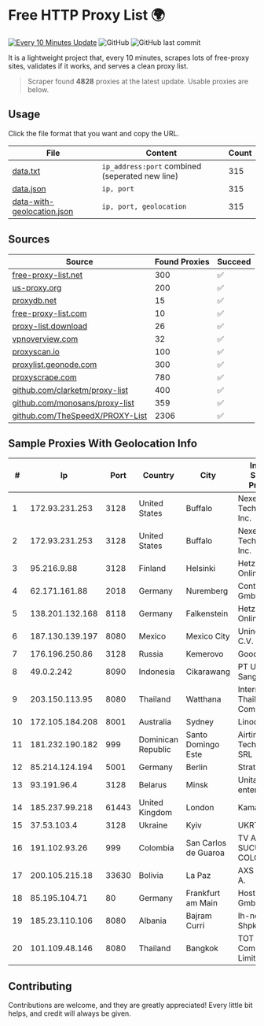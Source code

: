 
# Free HTTP Proxy List 🌍

[![Every 10 Minutes Update](https://github.com/mertguvencli/http-proxy-list/actions/workflows/main.yml/badge.svg?branch=main)](https://github.com/mertguvencli/http-proxy-list/actions/workflows/main.yml)
![GitHub](https://img.shields.io/github/license/mertguvencli/http-proxy-list)
![GitHub last commit](https://img.shields.io/github/last-commit/mertguvencli/http-proxy-list)

It is a lightweight project that, every 10 minutes, scrapes lots of free-proxy sites, validates if it works, and serves a clean proxy list.


> Scraper found **4828** proxies at the latest update. Usable proxies are below.

## Usage

Click the file format that you want and copy the URL.


|File|Content|Count|
|----|-------|-----|
|[data.txt](https://raw.githubusercontent.com/mertguvencli/http-proxy-list/main/proxy-list/data.txt)|`ip_address:port` combined (seperated new line)|315|
|[data.json](https://raw.githubusercontent.com/mertguvencli/http-proxy-list/main/proxy-list/data.json)|`ip, port`|315|
|[data-with-geolocation.json](https://raw.githubusercontent.com/mertguvencli/http-proxy-list/main/proxy-list/data-with-geolocation.json)|`ip, port, geolocation`|315|

## Sources

|Source|Found Proxies|Succeed|
|------|-------------|-------|
|[free-proxy-list.net](https://free-proxy-list.net)|300|✅|
|[us-proxy.org](https://www.us-proxy.org)|200|✅|
|[proxydb.net](http://proxydb.net)|15|✅|
|[free-proxy-list.com](https://free-proxy-list.com/?page=&port=&type%5B%5D=http&type%5B%5D=https&up_time=0&search=Search)|10|✅|
|[proxy-list.download](https://www.proxy-list.download/HTTP)|26|✅|
|[vpnoverview.com](https://vpnoverview.com/privacy/anonymous-browsing/free-proxy-servers)|32|✅|
|[proxyscan.io](https://www.proxyscan.io)|100|✅|
|[proxylist.geonode.com](https://proxylist.geonode.com/api/proxy-list?limit=300&page=1&sort_by=lastChecked&sort_type=desc&protocols=http,https)|300|✅|
|[proxyscrape.com](https://api.proxyscrape.com/v2/?request=displayproxies&protocol=http&timeout=10000&country=all&ssl=all&anonymity=all)|780|✅|
|[github.com/clarketm/proxy-list](https://raw.githubusercontent.com/clarketm/proxy-list/master/proxy-list-raw.txt)|400|✅|
|[github.com/monosans/proxy-list](https://raw.githubusercontent.com/monosans/proxy-list/main/proxies/http.txt)|359|✅|
|[github.com/TheSpeedX/PROXY-List](https://raw.githubusercontent.com/TheSpeedX/PROXY-List/master/http.txt)|2306|✅|


## Sample Proxies With Geolocation Info

|#|Ip|Port|Country|City|Internet Service Provider|
|-|--|----|-------|----|-------------------------|
|1|172.93.231.253|3128|United States|Buffalo|Nexeon Technologies, Inc.|
|2|172.93.231.253|3128|United States|Buffalo|Nexeon Technologies, Inc.|
|3|95.216.9.88|3128|Finland|Helsinki|Hetzner Online GmbH|
|4|62.171.161.88|2018|Germany|Nuremberg|Contabo GmbH|
|5|138.201.132.168|8118|Germany|Falkenstein|Hetzner Online GmbH|
|6|187.130.139.197|8080|Mexico|Mexico City|Uninet S.A. de C.V.|
|7|176.196.250.86|3128|Russia|Kemerovo|Goodline.info|
|8|49.0.2.242|8090|Indonesia|Cikarawang|PT Usaha Adi Sanggoro|
|9|203.150.113.95|8080|Thailand|Watthana|Internet Thailand Company Ltd.|
|10|172.105.184.208|8001|Australia|Sydney|Linode, LLC|
|11|181.232.190.182|999|Dominican Republic|Santo Domingo Este|Airtime Technology SRL|
|12|85.214.124.194|5001|Germany|Berlin|Strato AG|
|13|93.191.96.4|3128|Belarus|Minsk|Unitary enterprise A1|
|14|185.237.99.218|61443|United Kingdom|London|Kamatera Inc|
|15|37.53.103.4|3128|Ukraine|Kyiv|UKRTELECOM|
|16|191.102.93.26|999|Colombia|San Carlos de Guaroa|TV AZTECA SUCURSAL COLOMBIA|
|17|200.105.215.18|33630|Bolivia|La Paz|AXS Bolivia S. A.|
|18|85.195.104.71|80|Germany|Frankfurt am Main|Host Europe GmbH|
|19|185.23.110.106|8080|Albania|Bajram Curri|Ih-network Shpk|
|20|101.109.48.146|8080|Thailand|Bangkok|TOT Public Company Limited|



## Contributing

Contributions are welcome, and they are greatly appreciated! Every
little bit helps, and credit will always be given.

